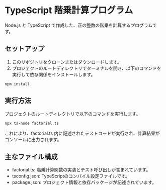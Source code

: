 # TypeScript 階乗計算プログラム

Node.js と TypeScript で作成した、正の整数の階乗を計算するプログラムです。

## セットアップ

1. このリポジトリをクローンまたはダウンロードします。
2. プロジェクトのルートディレクトリでターミナルを開き、以下のコマンドを実行して依存関係をインストールします。

 ```npm install```

## 実行方法
プロジェクトのルートディレクトリで以下のコマンドを実行します。

```npx ts-node factorial.ts```

これにより、factorial.ts 内に記述されたテストコードが実行され、計算結果がコンソールに出力されます。

## 主なファイル構成
* factorial.ts: 階乗計算関数の実装とテスト呼び出しが含まれています。
* tsconfig.json: TypeScriptのコンパイル設定ファイルです。
* package.json: プロジェクト情報と依存パッケージが記述されています。
